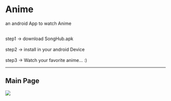 # Anime
 an android App to watch Anime

<br>step1 -> download SongHub.apk <br/>
<br>step2 -> install in your android Device <br/>
<br>step3 -> Watch your favorite anime... :) <br/>

---

## Main Page

![](https://github.com/ShivanshSinghFrosty007/Anime/blob/main/image/main.jpegg)
